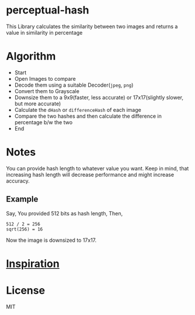 # perceptual-hash
This Library calculates the similarity between two images and returns a value in similarity in percentage

# Algorithm

- Start
- Open Images to compare
- Decode them using a suitable Decoder(`jpeg`, `png`)
- Convert them to Grayscale
- Downsize them to a 9x9(faster, less accurate) or 17x17(slightly slower, but more accurate)
- Calculate the `dHash` or `differenceHash` of each image
- Compare the two hashes and then calculate the difference in percentage b/w the two
- End

# Notes

You can provide hash length to whatever value you want. Keep in mind, that increasing hash length will decrease performance and might increase accuracy.

## Example

Say, You provided 512 bits as hash length, Then,

    512 / 2 = 256
    sqrt(256) = 16

Now the image is downsized to 17x17.

# [Inspiration](http://tech.jetsetter.com/2017/03/21/duplicate-image-detection/)

# License

MIT